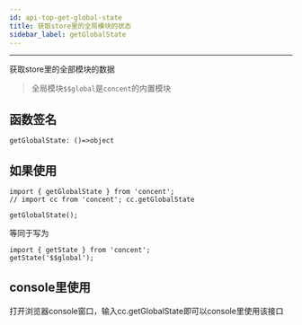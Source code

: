 ```yaml
---
id: api-top-get-global-state
title: 获取store里的全局模块的状态
sidebar_label: getGlobalState
---
```

___
获取store里的全部模块的数据
> 全局模块`$$global`是`concent`的内置模块

## 函数签名
```
getGlobalState: ()=>object
```

## 如果使用
```
import { getGlobalState } from 'concent';
// import cc from 'concent'; cc.getGlobalState

getGlobalState();
```
等同于写为
```
import { getState } from 'concent';
getState('$$global');
```

## console里使用
打开浏览器console窗口，输入cc.getGlobalState即可以console里使用该接口
